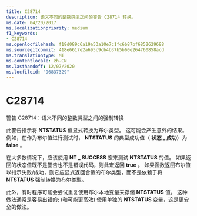 ```yaml
---
title: C28714
description: 语义不同的整数类型之间的警告 C28714 转换。
ms.date: 04/20/2017
ms.localizationpriority: medium
f1_keywords:
- C28714
ms.openlocfilehash: f18d089c6a19a53a10e7c1fc6b87bf6852629688
ms.sourcegitcommit: 418e6617e2a695c9cb4b37b5b60e264760858acd
ms.translationtype: MT
ms.contentlocale: zh-CN
ms.lasthandoff: 12/07/2020
ms.locfileid: "96837329"
---
```

# <a name="c28714"></a>C28714


警告 C28714：语义不同的整数类型之间的强制转换

此警告指示将 **NTSTATUS** 值显式转换为布尔类型。 这可能会产生意外的结果。 例如，在作为布尔值进行测试时， **NTSTATUS** 的典型成功值（ **状态 \_ 成功**）为 **false** 。

在大多数情况下，应该使用 **NT \_ SUCCESS** 宏来测试 **NTSTATUS** 的值。 如果返回的状态值既不是警告也不是错误代码，则此宏返回 **true** 。 如果函数返回布尔值以指示失败/成功，则它应显式返回合适的布尔类型，而不是依赖于将 **NTSTATUS** 强制转换为布尔类型。

此外，有时程序可能会尝试重复使用布尔本地变量来存储 **NTSTATUS** 值。 这种做法通常是容易出错的; (和可能更高效) 使用单独的 **NTSTATUS** 变量，这是更安全的做法。

 

 






